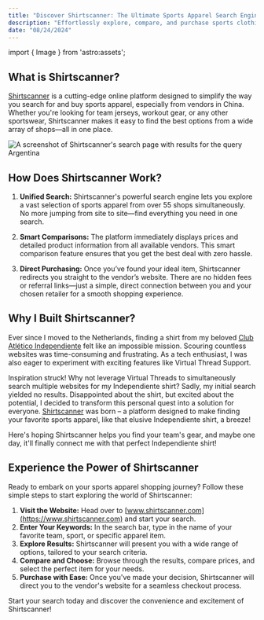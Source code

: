 ```yaml
---
title: "Discover Shirtscanner: The Ultimate Sports Apparel Search Engine in China"
description: "Effortlessly explore, compare, and purchase sports clothing from over 55 shops in China with Shirtscanner"
date: "08/24/2024"
---
```

import { Image } from 'astro:assets';

## What is Shirtscanner?

[Shirtscanner](https://www.shirtscanner.com) is a cutting-edge online platform designed to simplify the way you search for and buy sports apparel, especially from vendors in China. Whether you're looking for team jerseys, workout gear, or any other sportswear, Shirtscanner makes it easy to find the best options from a wide array of shops—all in one place.

![A screenshot of Shirtscanner's search page with results for the query Argentina](/images/shirtscanner-search.avif)

## How Does Shirtscanner Work?

1. **Unified Search:** Shirtscanner's powerful search engine lets you explore a vast selection of sports apparel from over 55 shops simultaneously. No more jumping from site to site—find everything you need in one search.

2. **Smart Comparisons:** The platform immediately displays prices and detailed product information from all available vendors. This smart comparison feature ensures that you get the best deal with zero hassle.

3. **Direct Purchasing:** Once you’ve found your ideal item, Shirtscanner redirects you straight to the vendor’s website. There are no hidden fees or referral links—just a simple, direct connection between you and your chosen retailer for a smooth shopping experience.

## Why I Built Shirtscanner?

Ever since I moved to the Netherlands, finding a shirt from my beloved [Club Atlético Independiente](https://en.wikipedia.org/wiki/Club_Atl%C3%A9tico_Independiente) felt like an impossible mission. Scouring countless websites was time-consuming and frustrating. As a tech enthusiast, I was also eager to experiment with exciting features like Virtual Thread Support.

Inspiration struck! Why not leverage Virtual Threads to simultaneously search multiple websites for my Independiente shirt? Sadly, my initial search yielded no results. Disappointed about the shirt, but excited about the potential, I decided to transform this personal quest into a solution for everyone. [Shirtscanner](https://www.shirtscanner.com) was born – a platform designed to make finding your favorite sports apparel, like that elusive Independiente shirt, a breeze!

Here's hoping Shirtscanner helps you find your team's gear, and maybe one day, it'll finally connect me with that perfect Independiente shirt!

## Experience the Power of Shirtscanner

Ready to embark on your sports apparel shopping journey? Follow these simple steps to start exploring the world of Shirtscanner:

1. **Visit the Website:** Head over to [www.shirtscanner.com](https://www.shirtscanner.com) and start your search.
2. **Enter Your Keywords:** In the search bar, type in the name of your favorite team, sport, or specific apparel item.
3. **Explore Results:** Shirtscanner will present you with a wide range of options, tailored to your search criteria.
4. **Compare and Choose:** Browse through the results, compare prices, and select the perfect item for your needs.
5. **Purchase with Ease:** Once you've made your decision, Shirtscanner will direct you to the vendor's website for a seamless checkout process.

Start your search today and discover the convenience and excitement of Shirtscanner!

